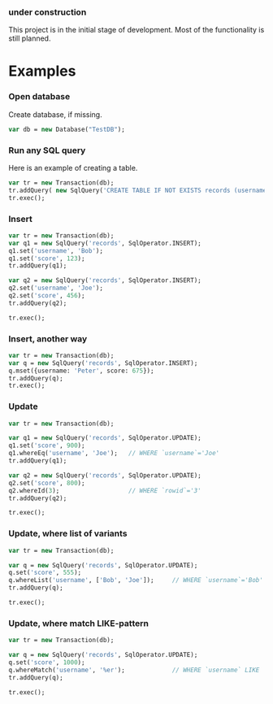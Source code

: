 ### under construction
This project is in the initial stage of development. Most of the functionality is still planned.

# Examples

### Open database
Create database, if missing.
```haxe
var db = new Database("TestDB");
```

### Run any SQL query
Here is an example of creating a table.
```haxe
var tr = new Transaction(db);
tr.addQuery( new SqlQuery('CREATE TABLE IF NOT EXISTS records (username, score)') );
tr.exec();
```

### Insert
```haxe
var tr = new Transaction(db);
var q1 = new SqlQuery('records', SqlOperator.INSERT);
q1.set('username', 'Bob');
q1.set('score', 123);
tr.addQuery(q1);

var q2 = new SqlQuery('records', SqlOperator.INSERT);
q2.set('username', 'Joe');
q2.set('score', 456);
tr.addQuery(q2);

tr.exec();
```

### Insert, another way
```haxe
var tr = new Transaction(db);
var q = new SqlQuery('records', SqlOperator.INSERT);
q.mset({username: 'Peter', score: 675});
tr.addQuery(q);
tr.exec();
```

### Update
```haxe
var tr = new Transaction(db);

var q1 = new SqlQuery('records', SqlOperator.UPDATE);
q1.set('score', 900);
q1.whereEq('username', 'Joe');   // WHERE `username`='Joe'
tr.addQuery(q1);

var q2 = new SqlQuery('records', SqlOperator.UPDATE);
q2.set('score', 800);
q2.whereId(3);                   // WHERE `rowid`='3'
tr.addQuery(q2);

tr.exec();
```

### Update, where list of variants
```haxe
var tr = new Transaction(db);

var q = new SqlQuery('records', SqlOperator.UPDATE);
q.set('score', 555);
q.whereList('username', ['Bob', 'Joe']);     // WHERE `username`='Bob' OR `username`='Joe'
tr.addQuery(q);

tr.exec();
```

### Update, where match LIKE-pattern
```haxe
var tr = new Transaction(db);

var q = new SqlQuery('records', SqlOperator.UPDATE);
q.set('score', 1000);
q.whereMatch('username', '%er');             // WHERE `username` LIKE '%er'
tr.addQuery(q);

tr.exec();
```
